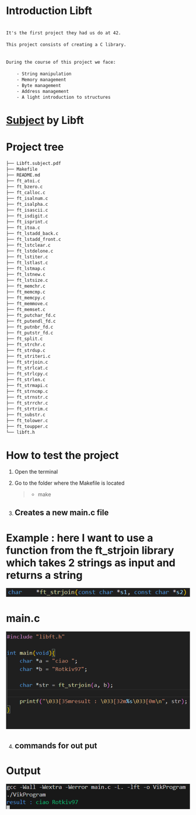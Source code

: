 # Introduction Libft

``` 

It's the first project they had us do at 42. 

This project consists of creating a C library.


During the course of this project we face:

    - String manipulation
    - Memory management
    - Byte management
    - Address management
    - A light introduction to structures

```
# [Subject](Libft.subject.pdf) by Libft

# Project tree    
```
├── Libft.subject.pdf
├── Makefile
├── README.md
├── ft_atoi.c
├── ft_bzero.c
├── ft_calloc.c
├── ft_isalnum.c
├── ft_isalpha.c
├── ft_isascii.c
├── ft_isdigit.c
├── ft_isprint.c
├── ft_itoa.c
├── ft_lstadd_back.c
├── ft_lstadd_front.c
├── ft_lstclear.c
├── ft_lstdelone.c
├── ft_lstiter.c
├── ft_lstlast.c
├── ft_lstmap.c
├── ft_lstnew.c
├── ft_lstsize.c
├── ft_memchr.c
├── ft_memcmp.c
├── ft_memcpy.c
├── ft_memmove.c
├── ft_memset.c
├── ft_putchar_fd.c
├── ft_putendl_fd.c
├── ft_putnbr_fd.c
├── ft_putstr_fd.c
├── ft_split.c
├── ft_strchr.c
├── ft_strdup.c
├── ft_striteri.c
├── ft_strjoin.c
├── ft_strlcat.c
├── ft_strlcpy.c
├── ft_strlen.c
├── ft_strmapi.c
├── ft_strncmp.c
├── ft_strnstr.c
├── ft_strrchr.c
├── ft_strtrim.c
├── ft_substr.c
├── ft_tolower.c
├── ft_toupper.c
└── libft.h
```

# How to test the project

1) Open the terminal
2) Go to the folder where the Makefile is located
    >* make
 
3) ## Creates a new main.c file
# Example : here I want to use a function from the ft_strjoin library which takes 2 strings as input and returns a string
![images](./img/function.png)

# main.c
![images](./img/main.png)

4) ## commands for out put 

# Output

![images](./img/output.png)